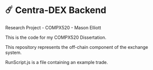 # :comet: Centra-DEX Backend


Research Project - COMPX520 - Mason Elliott

This is the code for my COMPX520 Dissertation. 

This repository represents the off-chain component of the exchange system.

RunScript.js is a file containing an example trade.

